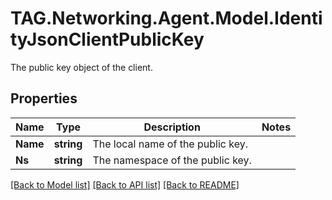 # TAG.Networking.Agent.Model.IdentityJsonClientPublicKey
The public key object of the client.

## Properties

Name | Type | Description | Notes
------------ | ------------- | ------------- | -------------
**Name** | **string** | The local name of the public key. | 
**Ns** | **string** | The namespace of the public key. | 

[[Back to Model list]](../README.md#documentation-for-models) [[Back to API list]](../README.md#documentation-for-api-endpoints) [[Back to README]](../README.md)

